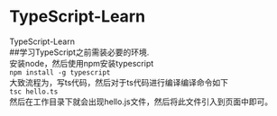 # TypeScript-Learn
TypeScript-Learn  
##学习TypeScript之前需装必要的环境.  
安装node，然后使用npm安装typescript  
`npm install -g typescript`  
大致流程为，写ts代码，然后对于ts代码进行编译编译命令如下  
`tsc hello.ts`  
然后在工作目录下就会出现hello.js文件，然后将此文件引入到页面中即可。
